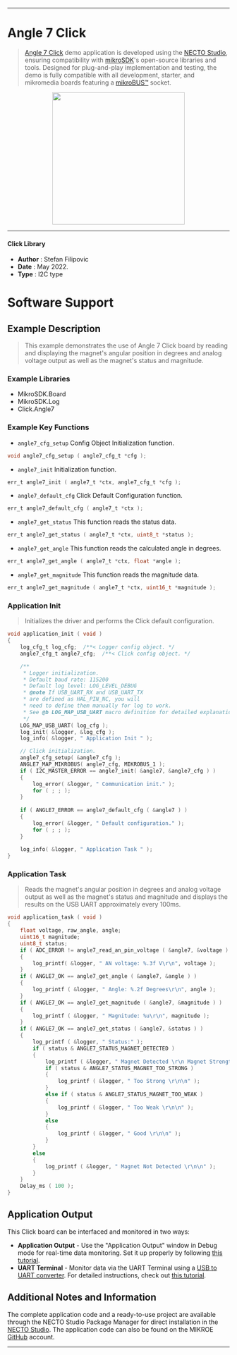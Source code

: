 
---
# Angle 7 Click

> [Angle 7 Click](https://www.mikroe.com/?pid_product=MIKROE-5196) demo application is developed using
the [NECTO Studio](https://www.mikroe.com/necto), ensuring compatibility with [mikroSDK](https://www.mikroe.com/mikrosdk)'s
open-source libraries and tools. Designed for plug-and-play implementation and testing, the demo is fully compatible with
all development, starter, and mikromedia boards featuring a [mikroBUS&trade;](https://www.mikroe.com/mikrobus) socket.

<p align="center">
  <img src="https://www.mikroe.com/?pid_product=MIKROE-5196&image=1" height=300px>
</p>

---

#### Click Library

- **Author**        : Stefan Filipovic
- **Date**          : May 2022.
- **Type**          : I2C type

# Software Support

## Example Description

> This example demonstrates the use of Angle 7 Click board by reading and displaying
the magnet's angular position in degrees and analog voltage output as well as
the magnet's status and magnitude.

### Example Libraries

- MikroSDK.Board
- MikroSDK.Log
- Click.Angle7

### Example Key Functions

- `angle7_cfg_setup` Config Object Initialization function.
```c
void angle7_cfg_setup ( angle7_cfg_t *cfg );
```

- `angle7_init` Initialization function.
```c
err_t angle7_init ( angle7_t *ctx, angle7_cfg_t *cfg );
```

- `angle7_default_cfg` Click Default Configuration function.
```c
err_t angle7_default_cfg ( angle7_t *ctx );
```

- `angle7_get_status` This function reads the status data.
```c
err_t angle7_get_status ( angle7_t *ctx, uint8_t *status );
```

- `angle7_get_angle` This function reads the calculated angle in degrees.
```c
err_t angle7_get_angle ( angle7_t *ctx, float *angle );
```

- `angle7_get_magnitude` This function reads the magnitude data.
```c
err_t angle7_get_magnitude ( angle7_t *ctx, uint16_t *magnitude );
```

### Application Init

> Initializes the driver and performs the Click default configuration.

```c
void application_init ( void )
{
    log_cfg_t log_cfg;  /**< Logger config object. */
    angle7_cfg_t angle7_cfg;  /**< Click config object. */

    /** 
     * Logger initialization.
     * Default baud rate: 115200
     * Default log level: LOG_LEVEL_DEBUG
     * @note If USB_UART_RX and USB_UART_TX 
     * are defined as HAL_PIN_NC, you will 
     * need to define them manually for log to work. 
     * See @b LOG_MAP_USB_UART macro definition for detailed explanation.
     */
    LOG_MAP_USB_UART( log_cfg );
    log_init( &logger, &log_cfg );
    log_info( &logger, " Application Init " );

    // Click initialization.
    angle7_cfg_setup( &angle7_cfg );
    ANGLE7_MAP_MIKROBUS( angle7_cfg, MIKROBUS_1 );
    if ( I2C_MASTER_ERROR == angle7_init( &angle7, &angle7_cfg ) ) 
    {
        log_error( &logger, " Communication init." );
        for ( ; ; );
    }
    
    if ( ANGLE7_ERROR == angle7_default_cfg ( &angle7 ) )
    {
        log_error( &logger, " Default configuration." );
        for ( ; ; );
    }
    
    log_info( &logger, " Application Task " );
}
```

### Application Task

> Reads the magnet's angular position in degrees and analog voltage output
as well as the magnet's status and magnitude and displays the results on the USB UART approximately every 100ms.

```c
void application_task ( void )
{
    float voltage, raw_angle, angle;
    uint16_t magnitude;
    uint8_t status;
    if ( ADC_ERROR != angle7_read_an_pin_voltage ( &angle7, &voltage ) ) 
    {
        log_printf( &logger, " AN voltage: %.3f V\r\n", voltage );
    }
    if ( ANGLE7_OK == angle7_get_angle ( &angle7, &angle ) )
    {
        log_printf ( &logger, " Angle: %.2f Degrees\r\n", angle );
    }
    if ( ANGLE7_OK == angle7_get_magnitude ( &angle7, &magnitude ) )
    {
        log_printf ( &logger, " Magnitude: %u\r\n", magnitude );
    }
    if ( ANGLE7_OK == angle7_get_status ( &angle7, &status ) )
    {
        log_printf ( &logger, " Status:" );
        if ( status & ANGLE7_STATUS_MAGNET_DETECTED )
        {
            log_printf ( &logger, " Magnet Detected \r\n Magnet Strength:" );
            if ( status & ANGLE7_STATUS_MAGNET_TOO_STRONG )
            {
                log_printf ( &logger, " Too Strong \r\n\n" );
            }
            else if ( status & ANGLE7_STATUS_MAGNET_TOO_WEAK )
            {
                log_printf ( &logger, " Too Weak \r\n\n" );
            }
            else
            {
                log_printf ( &logger, " Good \r\n\n" );
            }
        }
        else
        {
            log_printf ( &logger, " Magnet Not Detected \r\n\n" );
        }
    }
    Delay_ms ( 100 );
}
```

## Application Output

This Click board can be interfaced and monitored in two ways:
- **Application Output** - Use the "Application Output" window in Debug mode for real-time data monitoring.
Set it up properly by following [this tutorial](https://www.youtube.com/watch?v=ta5yyk1Woy4).
- **UART Terminal** - Monitor data via the UART Terminal using
a [USB to UART converter](https://www.mikroe.com/click/interface/usb?interface*=uart,uart). For detailed instructions,
check out [this tutorial](https://help.mikroe.com/necto/v2/Getting%20Started/Tools/UARTTerminalTool).

## Additional Notes and Information

The complete application code and a ready-to-use project are available through the NECTO Studio Package Manager for 
direct installation in the [NECTO Studio](https://www.mikroe.com/necto). The application code can also be found on
the MIKROE [GitHub](https://github.com/MikroElektronika/mikrosdk_click_v2) account.

---

